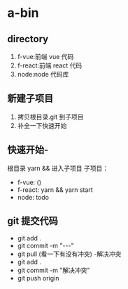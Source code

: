 # a-bin

## directory

1. f-vue:前端 vue 代码
2. f-react:前端 react 代码
3. node:node 代码库

## 新建子项目

1. 拷贝根目录.git 到子项目
2. 补全一下快速开始

## 快速开始-

根目录 yarn && 进入子项目
子项目：

- f-vue: ()
- f-react: yarn && yarn start
- node: todo

## git 提交代码

- git add .
- git commit -m "---"
- git pull (看一下有没有冲突) -解决冲突
- git add .
- git commit -m "解决冲突"
- git push origin
